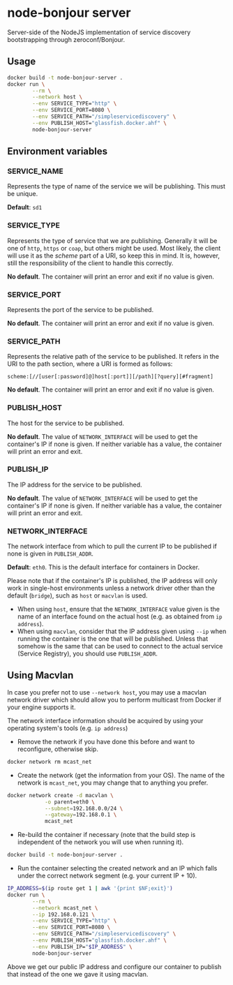 # node-bonjour server

Server-side of the NodeJS implementation of service discovery bootstrapping through 
zeroconf/Bonjour.

## Usage
```bash
docker build -t node-bonjour-server .
docker run \
        --rm \
        --network host \
        --env SERVICE_TYPE="http" \
        --env SERVICE_PORT=8080 \
        --env SERVICE_PATH="/simpleservicediscovery" \
        --env PUBLISH_HOST="glassfish.docker.ahf" \
        node-bonjour-server
```

## Environment variables
### SERVICE_NAME
Represents the type of name of the service we will be publishing. This must be
unique.

**Default**: `sd1`

### SERVICE_TYPE
Represents the type of service that we are publishing. Generally it will be one of
`http`, `https` or `coap`, but others might be used. Most likely, the client will use 
it as the _scheme_ part of a URI, so keep this in mind. It is, however, still the 
responsibility of the client to handle this correctly.

**No default**. The container will print an error and exit if no value is given.

### SERVICE_PORT
Represents the port of the service to be published.

**No default**. The container will print an error and exit if no value is given.

### SERVICE_PATH
Represents the relative path of the service to be published. It refers in the URI to
the path section, where a URI is formed as follows:

```text
scheme:[//[user[:password]@]host[:port]][/path][?query][#fragment]
```

**No default**. The container will print an error and exit if no value is given.

### PUBLISH_HOST
The host for the service to be published.

**No default**. The value of `NETWORK_INTERFACE` will be used to get the container's IP
if none is given. If neither variable has a value, the container will print an error
and exit.

### PUBLISH_IP
The IP address for the service to be published.

**No default**. The value of `NETWORK_INTERFACE` will be used to get the container's IP
if none is given. If neither variable has a value, the container will print an error
and exit.

### NETWORK_INTERFACE
The network interface from which to pull the current IP to be published if none is 
given in `PUBLISH_ADDR`.

**Default**: `eth0`. This is the default interface for containers in Docker.

Please note that if the container's IP is published, the IP address will only work 
in single-host environments unless a network driver other than the default (`bridge`),
such as `host` or `macvlan` is used.

* When using `host`, ensure that the `NETWORK_INTERFACE` value given is the name of
an interface found on the actual host (e.g. as obtained from `ip address`). 
* When using `macvlan`, consider that the IP address given using `--ip` when running
the container is the one that will be published. Unless that somehow is the same that
can be used to connect to the actual service (Service Registry), you should use
`PUBLISH_ADDR`.

## Using Macvlan
In case you prefer not to use `--network host`, you may use a macvlan network driver
which should allow you to perform multicast from Docker if your engine supports it.

The network interface information should be acquired by using your operating system's 
tools (e.g. `ip address`)

* Remove the network if you have done this before and want to reconfigure, otherwise
skip.
```bash
docker network rm mcast_net
```

* Create the network (get the information from your OS). The name of the network is
`mcast_net`, you may change that to anything you prefer.
```bash
docker network create -d macvlan \
            -o parent=eth0 \
            --subnet=192.168.0.0/24 \
            --gateway=192.168.0.1 \
            mcast_net
```

* Re-build the container if necessary (note that the build step is independent of the
network you will use when running it).
```bash
docker build -t node-bonjour-server .   
```

* Run the container selecting the created network and an IP which falls under the 
correct network segment (e.g. your current IP + 10).
```bash
IP_ADDRESS=$(ip route get 1 | awk '{print $NF;exit}')
docker run \
        --rm \
        --network mcast_net \
        --ip 192.168.0.121 \
        --env SERVICE_TYPE="http" \
        --env SERVICE_PORT=8080 \
        --env SERVICE_PATH="/simpleservicediscovery" \
        --env PUBLISH_HOST="glassfish.docker.ahf" \
        --env PUBLISH_IP="$IP_ADDRESS" \
        node-bonjour-server
```

Above we get our public IP address and configure our container to publish that instead 
of the one we gave it using macvlan.